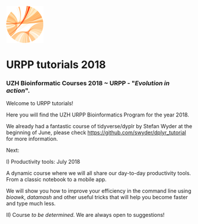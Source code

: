 ![alt text](https://github.com/carlalbc/URPP_tutorials/blob/master/img/Logo_URPP_kl2.png)
# URPP tutorials 2018 

### UZH Bioinformatic Courses 2018 ~ URPP - "_Evolution in action_".

Welcome to URPP tutorials!

Here you will find the UZH URPP Bioinformatics Program for the year 2018.

We already had a fantastic course of tidyverse/dyplr by Stefan Wyder at the beginning of June, please check https://github.com/swyder/dplyr_tutorial for more information. 

Next:

I) Productivity tools: July 2018

A dynamic course where we will all share our day-to-day productivity tools. From a classic notebook to a mobile app.

We will show you how to improve your efficiency in the command line using _bioawk_, _datamash_ and other useful tricks that will help you become faster and type much less.

II) Course _to be determined_. We are always open to suggestions!
